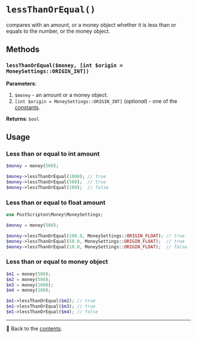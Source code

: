# `lessThanOrEqual()`

сompares with an amount, or a money object whether it is less than or equals to the number, or the money object.

## Methods

### `lessThanOrEqual($money, [int $origin = MoneySettings::ORIGIN_INT])`
**Parameters**:
1. `$money` - an amount or a money object.
2. `[int $origin = MoneySettings::ORIGIN_INT]` (*optional*) - one of the [constants](/docs/02_settings/origin.md#constants).

**Returns**: `bool`

## Usage

### Less than or equal to int amount

```php
$money = money(500);

$money->lessThanOrEqual(1000); // true
$money->lessThanOrEqual(500);  // true
$money->lessThanOrEqual(100);  // false
```

### Less than or equal to float amount

```php
use PostScripton\Money\MoneySettings;

$money = money(500);

$money->lessThanOrEqual(100.0, MoneySettings::ORIGIN_FLOAT); // true
$money->lessThanOrEqual(50.0, MoneySettings::ORIGIN_FLOAT);  // true
$money->lessThanOrEqual(10.0, MoneySettings::ORIGIN_FLOAT);  // false
```

### Less than or equal to money object

```php
$m1 = money(500);
$m2 = money(500);
$m3 = money(1000);
$m4 = money(100);

$m1->lessThanOrEqual($m2); // true
$m1->lessThanOrEqual($m3); // true
$m1->lessThanOrEqual($m4); // false
```

---

📌 Back to the [contents](/docs/04_money/README.md).
